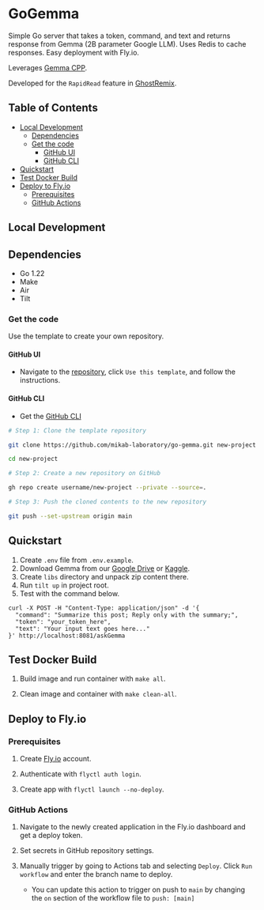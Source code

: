 # GoGemma

Simple Go server that takes a token, command, and text and returns response from Gemma (2B parameter Google LLM). Uses Redis to cache responses. Easy deployment with Fly.io.

Leverages [Gemma CPP](https://github.com/google/gemma.cpp).

Developed for the `RapidRead` feature in [GhostRemix](https://ghostremix.com).

## Table of Contents

- [Local Development](#local-development)
  - [Dependencies](#dependencies)
  - [Get the code](#get-the-code)
    - [GitHub UI](#github-ui)
    - [GitHub CLI](#github-cli)
- [Quickstart](#quickstart)
- [Test Docker Build](#test-docker-build)
- [Deploy to Fly.io](#deploy-to-flyio)
  - [Prerequisites](#prerequisites-1)
  - [GitHub Actions](#github-actions)

## Local Development

## Dependencies

- Go 1.22
- Make
- Air
- Tilt

### Get the code

Use the template to create your own repository.

#### GitHub UI

- Navigate to the [repository](https://github.com/mikan-laboratory/go-gemma), click `Use this template`, and follow the instructions.

#### GitHub CLI

- Get the [GitHub CLI](https://cli.github.com/)

```bash
# Step 1: Clone the template repository

git clone https://github.com/mikab-laboratory/go-gemma.git new-project

cd new-project

# Step 2: Create a new repository on GitHub

gh repo create username/new-project --private --source=.

# Step 3: Push the cloned contents to the new repository

git push --set-upstream origin main
```

## Quickstart

1. Create `.env` file from `.env.example`.
2. Download Gemma from our [Google Drive](https://drive.google.com/file/d/1Blx_O2FWV2-h71uGia0wtRb-5IaDwRX_/view?usp=sharing) or [Kaggle](https://www.kaggle.com/models/google/gemma/gemmaCpp/2b-it-sfp).
3. Create `libs` directory and unpack zip content there.
4. Run `tilt up` in project root.
5. Test with the command below.

```
curl -X POST -H "Content-Type: application/json" -d '{
  "command": "Summarize this post; Reply only with the summary;",
  "token": "your_token_here",
  "text": "Your input text goes here..."
}' http://localhost:8081/askGemma
```

## Test Docker Build

1. Build image and run container with `make all`.

2. Clean image and container with `make clean-all`.

## Deploy to Fly.io

### Prerequisites

1. Create [Fly.io](https://fly.io) account.

2. Authenticate with `flyctl auth login`.

3. Create app with `flyctl launch --no-deploy`.

### GitHub Actions

1. Navigate to the newly created application in the Fly.io dashboard and get a deploy token.

2. Set secrets in GitHub repository settings.

3. Manually trigger by going to Actions tab and selecting `Deploy`. Click `Run workflow` and enter the branch name to deploy.
   - You can update this action to trigger on push to `main` by changing the `on` section of the workflow file to `push: [main]`
